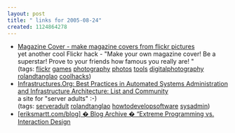 ```yaml
---
layout: post
title: " links for 2005-08-24"
created: 1124864278
---
```

<ul class="delicious">
	<li>
		<div class="delicious-link"><a href="http://www.flagrantdisregard.com/flickr/magazine.php">Magazine Cover - make magazine covers from flickr pictures</a></div>
		<div class="delicious-extended">yet another cool Flickr hack - "Make your own magazine cover! Be a superstar! Prove to your friends how famous you really are! "</div>
		<div class="delicious-tags">(tags: <a href="http://del.icio.us/rtanglao/flickr">flickr</a> <a href="http://del.icio.us/rtanglao/games">games</a> <a href="http://del.icio.us/rtanglao/photography">photography</a> <a href="http://del.icio.us/rtanglao/photos">photos</a> <a href="http://del.icio.us/rtanglao/tools">tools</a> <a href="http://del.icio.us/rtanglao/digitalphotography">digitalphotography</a> <a href="http://del.icio.us/rtanglao/rolandtanglao">rolandtanglao</a> <a href="http://del.icio.us/rtanglao/coolhacks">coolhacks</a>)</div>
	</li>
	<li>
		<div class="delicious-link"><a href="http://www.infrastructures.org/bootstrap/list_and_community.shtml">Infrastructures.Org: Best Practices in Automated Systems Administration and Infrastructure Architecture: List and Community</a></div>
		<div class="delicious-extended">a site for "server adults" :-)</div>
		<div class="delicious-tags">(tags: <a href="http://del.icio.us/rtanglao/serveradult">serveradult</a> <a href="http://del.icio.us/rtanglao/rolandtanglao">rolandtanglao</a> <a href="http://del.icio.us/rtanglao/howtodevelopsoftware">howtodevelopsoftware</a> <a href="http://del.icio.us/rtanglao/sysadmin">sysadmin</a>)</div>
	</li>
	<li>
		<div class="delicious-link"><a href="http://www.eriksmartt.com/blog/archives/156">[eriksmartt.com/blog] � Blog Archive � “Extreme Programming vs. Interaction Design
